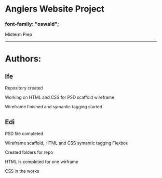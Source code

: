 # Anglers Website Project

### font-family: "oswald";

Midterm Prep

---------

# Authors:

## Ife

Repository created

Working on HTML and CSS for PSD scaffold wireframe

Wireframe finished and symantic tagging started

## Edi

PSD file completed

Wireframe scaffold, HTML and CSS symantic tagging
Flexbox

Created folders for repo

HTML is completed for one wirframe

CSS in the works


